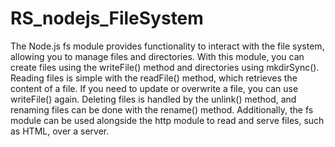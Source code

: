# RS_nodejs_FileSystem


The Node.js fs module provides functionality to interact with the file system, allowing you to manage files and directories. With this module, you can create files using the writeFile() method and directories using mkdirSync(). Reading files is simple with the readFile() method, which retrieves the content of a file. If you need to update or overwrite a file, you can use writeFile() again. Deleting files is handled by the unlink() method, and renaming files can be done with the rename() method. Additionally, the fs module can be used alongside the http module to read and serve files, such as HTML, over a server.


